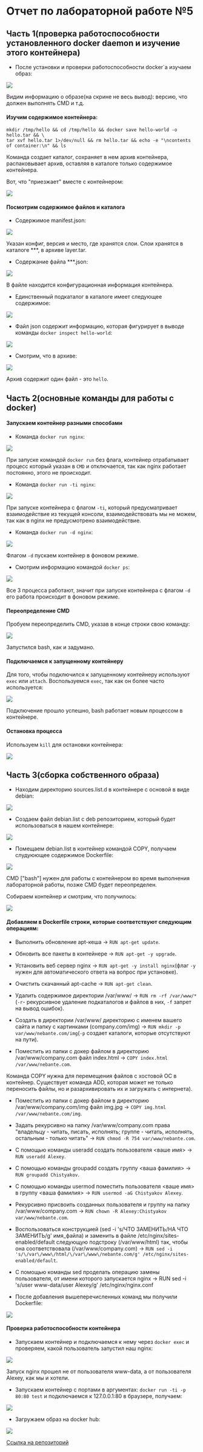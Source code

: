 # Отчет по лабораторной работе №5

## Часть 1(проверка работоспособности установленного docker daemon и изучение этого контейнера)

* После установки и проверки работоспособности docker`a изучаем образ:

![](https://github.com/nebantepermanentnopls/OSLabReports/blob/master/lab5/images/image1.png)

Видим информацию о образе(на скрине не весь вывод): версию, что должен выполнять CMD и т.д.

#### Изучим содержимое контейнера:

```
mkdir /tmp/hello && cd /tmp/hello && docker save hello-world -o hello.tar && \
tar xvf hello.tar 1>/dev/null && rm hello.tar && echo -e "\ncontents of container:\n" && ls
```

Команда создает каталог, сохраняет в нем архив контейнера, распаковывает архив, оставляя в каталоге только содержимое контейнера.

Вот, что "приезжает" вместе с контейнером:

![](https://github.com/nebantepermanentnopls/OSLabReports/blob/master/lab5/images/image2.png)


#### Посмотрим содержимое файлов и каталога

* Содержимое manifest.json:

![](https://github.com/nebantepermanentnopls/OSLabReports/blob/master/lab5/images/image3.png)

Указан конфиг, версия и место, где хранятся слои. Слои хранятся в каталоге ***, в архиве layer.tar.

* Содержание файла ***.json:

![](https://github.com/nebantepermanentnopls/OSLabReports/blob/master/lab5/images/image4.png)

В файле находится конфигурационная информация контейнера.

* Единственный подкаталог в каталоге имеет следующее содержимое:

![](https://github.com/nebantepermanentnopls/OSLabReports/blob/master/lab5/images/image6.png)

* Файл json содержит информацию, которая фигурирует в выводе команды ```docker inspect hello-world```:

![](https://github.com/nebantepermanentnopls/OSLabReports/blob/master/lab5/images/image7.png)

* Смотрим, что в архиве:

![](https://github.com/nebantepermanentnopls/OSLabReports/blob/master/lab5/images/image8.png)

Архив содержит один файл - это ```hello```.

## Часть 2(основные команды для работы с docker)

#### Запускаем контейнер разными способами

* Команда ```docker run nginx```:

![](https://github.com/nebantepermanentnopls/OSLabReports/blob/master/lab5/images/image9.png)

При запуске командой ```docker run``` без флага, контейнер отрабатывает процесс который указан в ```CMD```
и отключается, так как nginx работает постоянно, этого не происходит.

* Команда ```docker run -ti nginx```:

![](https://github.com/nebantepermanentnopls/OSLabReports/blob/master/lab5/images/image10.png)

При запуске контейнера с флагом ```-ti```, который предусматривает взаимодействие из текущей консоли, взаимодействовать мы не можем, так как в nginx не предусмотрено взаимодействие.

* Команда ```docker run -d nginx```:

![](https://github.com/nebantepermanentnopls/OSLabReports/blob/master/lab5/images/image11.png)

Флагом ```-d``` пускаем контейнер в фоновом режиме.

* Смотрим информацию командой ```docker ps```:

![](https://github.com/nebantepermanentnopls/OSLabReports/blob/master/lab5/images/image12.png)

Все 3 процесса работают, значит при запуске контейнера с флагом ```-d``` его работа происходит в фоновом режиме.

#### Переопределение CMD

Пробуем переопределить CMD, указав в конце строки свою команду:

![](https://github.com/nebantepermanentnopls/OSLabReports/blob/master/lab5/images/image13.png)

Запустился bash, как и задумано.

#### Подключаемся к запущенному контейнеру

Для того, чтобы подключился к запущенному контейнеру используют ```exec``` или ```attach```. Воспользуемся ```exec```, так как он более часто используется:

![](https://github.com/nebantepermanentnopls/OSLabReports/blob/master/lab5/images/image14.png)

Подключение прошло успешно, bash работает новым процессом в контейнере.

#### Остановка процесса

Используем ```kill``` для остановки контейнера:

![](https://github.com/nebantepermanentnopls/OSLabReports/blob/master/lab5/images/image15.png)

## Часть 3(сборка собственного образа)

* Находим директорию sources.list.d в контейнере с основой в виде debian:

![](https://github.com/nebantepermanentnopls/OSLabReports/blob/master/lab5/images/image16.png)

* Создаем файл debian.list с deb репозиторием, который будет использоваться в нашем контейнере:

![](https://github.com/nebantepermanentnopls/OSLabReports/blob/master/lab5/images/image17.png)

* Помещаем debian.list в контейнер командой COPY, получаем слудуюющее содержимое Dockerfile:

![](https://github.com/nebantepermanentnopls/OSLabReports/blob/master/lab5/images/image18.png)

CMD ["bash"] нужен для работы с контейнером во время выполнения лабораторной работы, позже CMD будет переопределен.

Собираем контейнер и смотрим, что получилось:

![](https://github.com/nebantepermanentnopls/OSLabReports/blob/master/lab5/images/image19.png)

#### Добавляем в Dockerfile строки, которые соответствуют следующим операциям:

* Выполнить обновление apt-кеша -> ```RUN apt-get update```.

* Обновить все пакеты в контейнере -> ```RUN apt-get -y upgrade```.

* Установить веб сервер nginx -> ```RUN apt-get -y install nginx```(флаг ```-y``` нужен для автоматического ответа на вопрос при установке).

* Очистить скачанный apt-cache -> ```RUN apt-get clean```.

* Удалить содержимое директории /var/www/ -> ```RUN rm -rf /var/www/*```(```-r```- рекурсивное удаление подкаталогов и файлов в них, ```-f``` запрет на вывод ошибок).

* Создать в директории /var/www/ директорию с именем вашего сайта и папку с картинками (company.com/img) -> ```RUN mkdir -p var/www/nebante.com/img```(```-p``` создает каталоги, которые отсутствуют на пути).

* Поместить из папки с докер файлом в директорию /var/www/company.com файл index.html -> ```COPY index.html /var/www/nebante.com```.

Команда COPY нужна для перемещения файлов с хостовой ОС в контейнер. Существует команда ADD, которая может не только переносить файлы, но и разархивировать их и загружать с интернета).

* Поместить из папки с докер файлом в директорию /var/www/company.com/img файл img.jpg -> ```COPY img.html /var/www/nebante.com/img```.

* Задать рекурсивно на папку /var/www/company.com права "владельцу - читать, писать, исполнять; группе - читать, исполнять, остальным - только читать" -> ```RUN chmod -R 754 var/www/nebante.com```.

* С помощью команды useradd создать пользователя <ваше имя> -> ```RUN useradd Alexey```.

* С помощью команды groupadd создать группу <ваша фамилия> -> ```RUN groupadd Chistyakov```.

* С помощью команды usermod поместить пользователя <ваше имя> в группу <ваша фамилия> -> ```RUN usermod -aG Chistyakov Alexey```.

* Рекурсивно присвоить созданных пользователя и группу на папку /var/www/company.com -> ```RUN chown -R Alexey:Chistyakov var/www/nebante.com```.

* Воспользоваться конструкцией (sed -i 's/ЧТО ЗАМЕНИТЬ/НА ЧТО ЗАМЕНИТЬ/g' имя_файла) и заменить в файле /etc/nginx/sites-enabled/default следующую подстроку (/var/www/html) так, чтобы она соответствовала (/var/www/company.com) -> ```RUN sed -i 's/\/var\/www\/html/\/var\/www\/nebante.com/g' /etc/nginx/sites-enabled/default```.

* С помощью команды sed проделать операцию замены пользователя, от имени которого запускается nginx -> RUN sed -i 's/user www-data/user Alexey/g' /etc/nginx/nginx.conf

* После добавления вышеперечисленных команд мы получили Dockerfile: 

![](https://github.com/nebantepermanentnopls/OSLabReports/blob/master/lab5/images/image21.png)

#### Проверка работоспособности контейнера

* Запускаем контейнер и подключаемся к нему через ```docker exec``` и проверяем, какой пользователь запустил наш nginx:

![](https://github.com/nebantepermanentnopls/OSLabReports/blob/master/lab5/images/image22.png)

Запуск nginx прошел не от пользователя www-data, а от пользователя Alexey, как мы и хотели.

* Запускаем контейнер с портами в аргументах: ```docker run -ti -p 80:80 test``` и подключаемся к 127.0.0.1:80 в браузере, получаем:

![](https://github.com/nebantepermanentnopls/OSLabReports/blob/master/lab5/images/image23.png)

* Загружаем образ на docker hub:

![](https://github.com/nebantepermanentnopls/OSLabReports/blob/master/lab5/images/image24.png)

[Ссылка на репозиторий](https://hub.docker.com/r/nebantepermanentnopls/lab5docker)










































